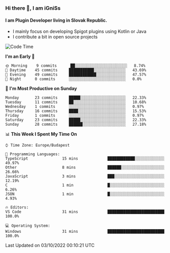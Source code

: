 ### Hi there 👋, I am iGniSs

#### I am Plugin Developer living in Slovak Republic.
- I mainly focus on developing Spigot plugins using Kotlin or Java
- I contribute a bit in open source projects

<!--START_SECTION:waka-->
![Code Time](http://img.shields.io/badge/Code%20Time-923%20hrs%2037%20mins-blue)

**I'm an Early 🐤** 

```text
🌞 Morning    9 commits      ██░░░░░░░░░░░░░░░░░░░░░░░   8.74% 
🌆 Daytime    45 commits     ███████████░░░░░░░░░░░░░░   43.69% 
🌃 Evening    49 commits     ████████████░░░░░░░░░░░░░   47.57% 
🌙 Night      0 commits      ░░░░░░░░░░░░░░░░░░░░░░░░░   0.0%

```
📅 **I'm Most Productive on Sunday** 

```text
Monday       23 commits     █████░░░░░░░░░░░░░░░░░░░░   22.33% 
Tuesday      11 commits     ██░░░░░░░░░░░░░░░░░░░░░░░   10.68% 
Wednesday    1 commits      ░░░░░░░░░░░░░░░░░░░░░░░░░   0.97% 
Thursday     16 commits     ████░░░░░░░░░░░░░░░░░░░░░   15.53% 
Friday       1 commits      ░░░░░░░░░░░░░░░░░░░░░░░░░   0.97% 
Saturday     23 commits     █████░░░░░░░░░░░░░░░░░░░░   22.33% 
Sunday       28 commits     ██████░░░░░░░░░░░░░░░░░░░   27.18%

```


📊 **This Week I Spent My Time On** 

```text
⌚︎ Time Zone: Europe/Budapest

💬 Programming Languages: 
TypeScript               15 mins             ████████████░░░░░░░░░░░░░   49.97% 
Other                    8 mins              ██████░░░░░░░░░░░░░░░░░░░   26.66% 
JavaScript               3 mins              ███░░░░░░░░░░░░░░░░░░░░░░   12.19% 
C                        1 min               █░░░░░░░░░░░░░░░░░░░░░░░░   6.26% 
JSON                     1 min               █░░░░░░░░░░░░░░░░░░░░░░░░   4.93%

🔥 Editors: 
VS Code                  31 mins             █████████████████████████   100.0%

💻 Operating System: 
Windows                  31 mins             █████████████████████████   100.0%

```


 Last Updated on 03/10/2022 00:10:21 UTC
<!--END_SECTION:waka-->